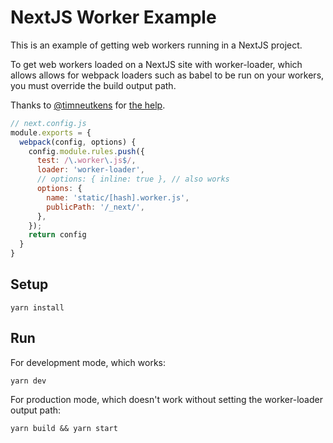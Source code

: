# NextJS Worker Example

This is an example of getting web workers running in a NextJS project.

To get web workers loaded on a NextJS site with worker-loader, which allows allows for webpack loaders such as babel to be run on your workers, you must override the build output path.

Thanks to [@timneutkens](https://github.com/timneutkens) for [the help](https://github.com/zeit/next.js/issues/4768).

```javascript
// next.config.js
module.exports = {
  webpack(config, options) {
    config.module.rules.push({
      test: /\.worker\.js$/,
      loader: 'worker-loader',
      // options: { inline: true }, // also works
      options: {
        name: 'static/[hash].worker.js',
        publicPath: '/_next/',
      },
    });
    return config
  }
}
```

## Setup

    yarn install

## Run

For development mode, which works:

    yarn dev

For production mode, which doesn't work without setting the worker-loader output path:

    yarn build && yarn start